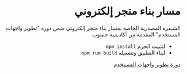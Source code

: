 <div dir="rtl">
<h1> مسار بناء متجر إلكتروني </h1>
<p>الشيفرة المصدرية الخاصة بمسار بناء متجر إلكتروني ضمن دورة "تطوير واجهات المستخدم" المقدمة من أكاديمية حسوب</p>
<ul>
<li>لتثبيت الحزم <code>npm install</code></li>
<li>لبناء التطبيق وتشغيله <code>npm run build</code></li>
</ul>
<div>
<a href="https://academy.hsoub.com/learn/front-end-web-development/">دورة تطوير واجهات المستخدم</a>
</div>
</div> 
